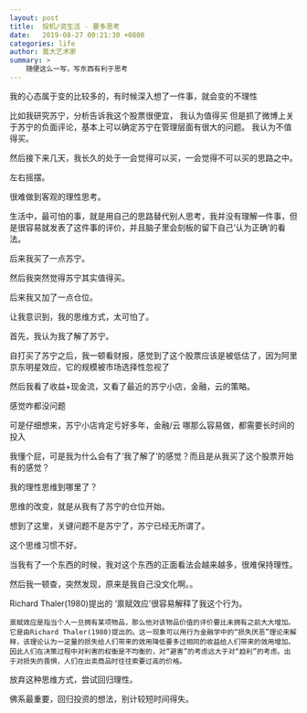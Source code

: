 ```yaml
---
layout: post
title:  投机/资生活 - 要多思考
date:   2019-08-27 00:21:30 +0800
categories: life 
author: 莫大艺术家
summary: >
    随便这么一写，写东西有利于思考
---
```


我的心态属于变的比较多的，有时候深入想了一件事，就会变的不理性

比如我研究苏宁，分析告诉我这个股票很便宜，
我认为值得买
但是抓了微博上关于苏宁的负面评论，基本上可以确定苏宁在管理层面有很大的问题。
我认为不值得买。

然后接下来几天，我长久的处于一会觉得可以买，一会觉得不可以买的思路之中。

左右摇摆。

很难做到客观的理性思考。

生活中，最可怕的事，就是用自己的思路替代别人思考，我并没有理解一件事，但是很容易就发表了这件事的评价，并且脑子里会刻板的留下自己‘认为正确’的看法。

后来我买了一点苏宁。

然后我突然觉得苏宁其实值得买。

后来我又加了一点仓位。

让我意识到，我的思维方式，太可怕了。


首先，我认为我了解了苏宁。

自打买了苏宁之后，我一顿看财报，感觉到了这个股票应该是被低估了，因为阿里京东明星效应，它的规模被市场选择性忽视了

然后我看了收益+现金流，又看了最近的苏宁小店，金融，云的策略。

感觉咋都没问题

可是仔细想来，苏宁小店肯定亏好多年，金融/云 哪那么容易做，都需要长时间的投入

我懂个屁，可是我为什么会有了‘我了解了’的感觉？而且是从我买了这个股票开始有的感觉？

我的理性思维到哪里了？


思维的改变，就是从我有了苏宁的仓位开始。

想到了这里，关键问题不是苏宁了，苏宁已经无所谓了。

这个思维习惯不好。

当我有了一个东西的时候，我对这个东西的正面看法会越来越多，很难保持理性。

然后我一顿查，突然发现，原来是我自己没文化啊。。

Richard Thaler(1980)提出的 ‘禀赋效应’很容易解释了我这个行为。

```` 
禀赋效应是指当个人一旦拥有某项物品，那么他对该物品价值的评价要比未拥有之前大大增加。它是由Richard Thaler(1980)提出的。这一现象可以用行为金融学中的“损失厌恶”理论来解释，该理论认为一定量的损失给人们带来的效用降低要多过相同的收益给人们带来的效用增加。因此人们在决策过程中对利害的权衡是不均衡的，对“避害”的考虑远大于对“趋利”的考虑。出于对损失的畏惧，人们在出卖商品时往往索要过高的价格。

````

放弃这种思维方式，尝试回归理性。

佛系最重要，回归投资的想法，别计较短时间得失。





